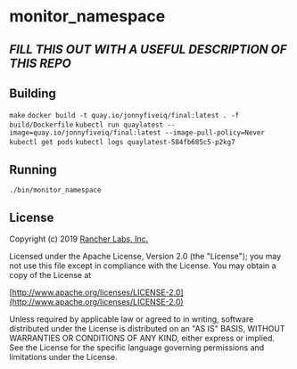 monitor_namespace
========

## ***FILL THIS OUT WITH A USEFUL DESCRIPTION OF THIS REPO***

## Building

`make`
`docker build -t quay.io/jonnyfiveiq/final:latest . -f build/Dockerfile`
`kubectl run quaylatest --image=quay.io/jonnyfiveiq/final:latest --image-pull-policy=Never`
`kubectl get pods`
`kubectl logs quaylatest-584fb685c5-p2kg7`


## Running

`./bin/monitor_namespace`

## License
Copyright (c) 2019 [Rancher Labs, Inc.](http://rancher.com)

Licensed under the Apache License, Version 2.0 (the "License");
you may not use this file except in compliance with the License.
You may obtain a copy of the License at

[http://www.apache.org/licenses/LICENSE-2.0](http://www.apache.org/licenses/LICENSE-2.0)

Unless required by applicable law or agreed to in writing, software
distributed under the License is distributed on an "AS IS" BASIS,
WITHOUT WARRANTIES OR CONDITIONS OF ANY KIND, either express or implied.
See the License for the specific language governing permissions and
limitations under the License.

